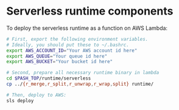 # Serverless runtime components

To deploy the serverless runtime as a function on AWS Lambda:
```sh
# First, export the following environment variables.
# Ideally, you should put these to ~/.bashrc.
export AWS_ACCOUNT_ID="Your AWS account id here"
export AWS_QUEUE="Your queue id here"
export AWS_BUCKET="Your bucket id here"

# Second, prepare all necessary runtime binary in lambda
cd $PASH_TOP/runtime/serverless
cp ../{r_merge,r_split,r_unwrap,r_wrap,split} runtime/

# Then, deploy to AWS:
sls deploy
```
